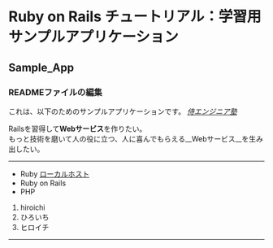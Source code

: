 # Ruby on Rails チュートリアル：学習用サンプルアプリケーション

## Sample_App

### READMEファイルの編集

これは、以下のためのサンプルアプリケーションです。
[*侍エンジニア塾*](http://www.sejuku.net/)

Railsを習得して**Webサービス**を作りたい。  
もっと技術を磨いて人の役に立つ、人に喜んでもらえる__Webサービス__を生み出したい。
********************

* Ruby [ローカルホスト](http://localhost)
* Ruby on Rails
* PHP

1. hiroichi
2. ひろいち
3. ヒロイチ
--------------------